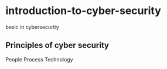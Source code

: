 # introduction-to-cyber-security
basic in cybersecurity

## Principles of cyber security 
People 
Process
Technology

